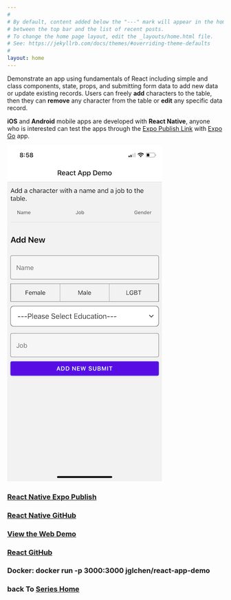 ```yaml
---
#
# By default, content added below the "---" mark will appear in the home page
# between the top bar and the list of recent posts.
# To change the home page layout, edit the _layouts/home.html file.
# See: https://jekyllrb.com/docs/themes/#overriding-theme-defaults
#
layout: home
---
```


Demonstrate an app using fundamentals of React including simple and class components, state, props, and submitting form data to add new data or update existing records. Users can freely **add** characters to the table, then they can **remove** any character from the table or **edit** any specific data record.

**iOS** and **Android** mobile apps are developed with **React Native**, anyone who is interested can test the apps through the [Expo Publish Link](https://expo.dev/@jglchen/react-app-demo) with [Expo Go](https://expo.dev/client) app.

![react-app-demo-screenshot](/images/react-app-demo-mobile-screenshot.png)

### [React Native Expo Publish](https://expo.dev/@jglchen/react-app-demo)
### [React Native GitHub](https://github.com/jglchen/react-app-demo-mobile)
### [View the Web Demo](https://react-app-demo-coral.vercel.app)
### [React GitHub](https://github.com/jglchen/react-app-demo)
### Docker: docker run -p 3000:3000 jglchen/react-app-demo
### back To [Series Home](https://jglchen.github.io/)
